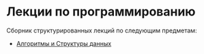 # Лекции по программированию
Сборник структурированных лекций по следующим предметам:
- [Алгоритмы и Структуры данных](https://github.com/Strangenaut/it-lections/tree/algorithms)

